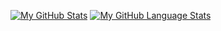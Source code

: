 [![My GitHub Stats](https://github-readme-stats.vercel.app/api/?rafacovez=jasongaylord&count_private=true&theme=tokyonight&showicons=true)]()
[![My GitHub Language Stats](https://github-readme-stats.vercel.app/api/top-langs/?rafacovez=jasongaylord&langs_count=5&theme=tokyonight)]()
